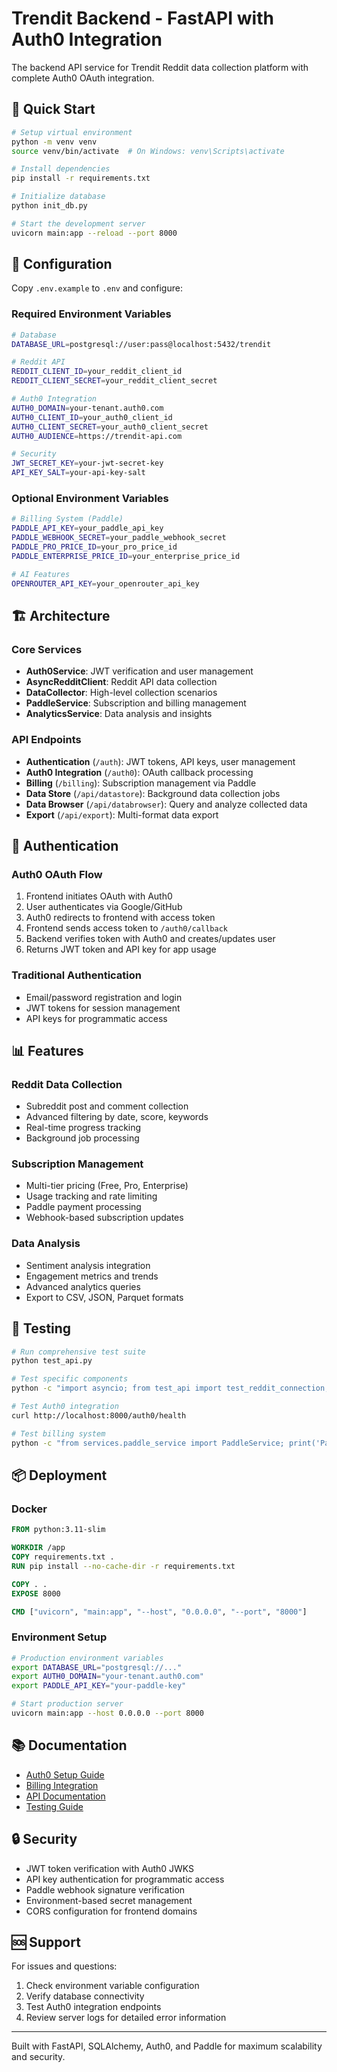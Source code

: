 # Trendit Backend - FastAPI with Auth0 Integration

The backend API service for Trendit Reddit data collection platform with complete Auth0 OAuth integration.

## 🚀 Quick Start

```bash
# Setup virtual environment
python -m venv venv
source venv/bin/activate  # On Windows: venv\Scripts\activate

# Install dependencies
pip install -r requirements.txt

# Initialize database
python init_db.py

# Start the development server
uvicorn main:app --reload --port 8000
```

## 🔧 Configuration

Copy `.env.example` to `.env` and configure:

### Required Environment Variables
```bash
# Database
DATABASE_URL=postgresql://user:pass@localhost:5432/trendit

# Reddit API
REDDIT_CLIENT_ID=your_reddit_client_id
REDDIT_CLIENT_SECRET=your_reddit_client_secret

# Auth0 Integration
AUTH0_DOMAIN=your-tenant.auth0.com
AUTH0_CLIENT_ID=your_auth0_client_id
AUTH0_CLIENT_SECRET=your_auth0_client_secret
AUTH0_AUDIENCE=https://trendit-api.com

# Security
JWT_SECRET_KEY=your-jwt-secret-key
API_KEY_SALT=your-api-key-salt
```

### Optional Environment Variables
```bash
# Billing System (Paddle)
PADDLE_API_KEY=your_paddle_api_key
PADDLE_WEBHOOK_SECRET=your_paddle_webhook_secret
PADDLE_PRO_PRICE_ID=your_pro_price_id
PADDLE_ENTERPRISE_PRICE_ID=your_enterprise_price_id

# AI Features
OPENROUTER_API_KEY=your_openrouter_api_key
```

## 🏗️ Architecture

### Core Services
- **Auth0Service**: JWT verification and user management
- **AsyncRedditClient**: Reddit API data collection
- **DataCollector**: High-level collection scenarios
- **PaddleService**: Subscription and billing management
- **AnalyticsService**: Data analysis and insights

### API Endpoints
- **Authentication** (`/auth`): JWT tokens, API keys, user management
- **Auth0 Integration** (`/auth0`): OAuth callback processing
- **Billing** (`/billing`): Subscription management via Paddle
- **Data Store** (`/api/datastore`): Background data collection jobs
- **Data Browser** (`/api/databrowser`): Query and analyze collected data
- **Export** (`/api/export`): Multi-format data export

## 🔐 Authentication

### Auth0 OAuth Flow
1. Frontend initiates OAuth with Auth0
2. User authenticates via Google/GitHub
3. Auth0 redirects to frontend with access token
4. Frontend sends access token to `/auth0/callback`
5. Backend verifies token with Auth0 and creates/updates user
6. Returns JWT token and API key for app usage

### Traditional Authentication
- Email/password registration and login
- JWT tokens for session management
- API keys for programmatic access

## 📊 Features

### Reddit Data Collection
- Subreddit post and comment collection
- Advanced filtering by date, score, keywords
- Real-time progress tracking
- Background job processing

### Subscription Management
- Multi-tier pricing (Free, Pro, Enterprise)
- Usage tracking and rate limiting
- Paddle payment processing
- Webhook-based subscription updates

### Data Analysis
- Sentiment analysis integration
- Engagement metrics and trends
- Advanced analytics queries
- Export to CSV, JSON, Parquet formats

## 🧪 Testing

```bash
# Run comprehensive test suite
python test_api.py

# Test specific components
python -c "import asyncio; from test_api import test_reddit_connection; asyncio.run(test_reddit_connection())"

# Test Auth0 integration
curl http://localhost:8000/auth0/health

# Test billing system
python -c "from services.paddle_service import PaddleService; print('Paddle configured')"
```

## 📦 Deployment

### Docker
```dockerfile
FROM python:3.11-slim

WORKDIR /app
COPY requirements.txt .
RUN pip install --no-cache-dir -r requirements.txt

COPY . .
EXPOSE 8000

CMD ["uvicorn", "main:app", "--host", "0.0.0.0", "--port", "8000"]
```

### Environment Setup
```bash
# Production environment variables
export DATABASE_URL="postgresql://..."
export AUTH0_DOMAIN="your-tenant.auth0.com"
export PADDLE_API_KEY="your-paddle-key"

# Start production server
uvicorn main:app --host 0.0.0.0 --port 8000
```

## 📚 Documentation

- [Auth0 Setup Guide](../frontend/trendit-frontend/AUTH0_SETUP_GUIDE.md)
- [Billing Integration](PADDLE_BILLING_INTEGRATION.md)
- [API Documentation](API_BILLING_REFERENCE.md)
- [Testing Guide](../backend/AGENTS.md)

## 🔒 Security

- JWT token verification with Auth0 JWKS
- API key authentication for programmatic access
- Paddle webhook signature verification
- Environment-based secret management
- CORS configuration for frontend domains

## 🆘 Support

For issues and questions:
1. Check environment variable configuration
2. Verify database connectivity
3. Test Auth0 integration endpoints
4. Review server logs for detailed error information

---

Built with FastAPI, SQLAlchemy, Auth0, and Paddle for maximum scalability and security.